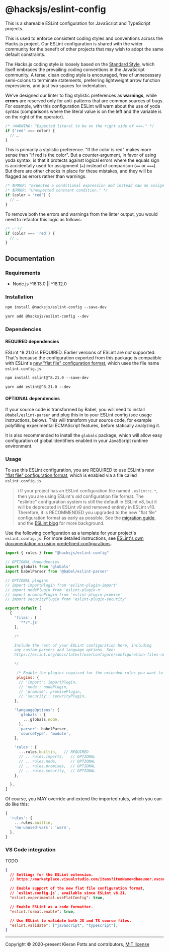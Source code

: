 # @hacksjs/eslint-config

This is a shareable ESLint configuration for JavaScript and TypeScript projects.

This is used to enforce consistent coding styles and conventions across the Hacks.js project. Our ESLint configuration is shared with the wider community for the benefit of other projects that may wish to adopt the same default constraints.

The Hacks.js coding style is loosely based on the [Standard Style](https://standardjs.com/), which itself embraces the prevailing coding conventions in the JavaScript community. A terse, clean coding style is encouraged, free of unnecessary semi-colons to terminate statements, preferring lightweight arrow function expressions, and just two spaces for indentation.

We've designed our linter to flag stylistic preferences as **warnings**, while **errors** are reserved only for anti-patterns that are common sources of bugs. For example, with this configuration ESLint will warn about the use of yoda syntax (comparisons where the literal value is on the left and the variable is on the right of the operator).

```js
/* ⚡WARNING: "Expected literal to be on the right side of ===." */
if ('red' === color) {
  // …
}
```

This is primarily a stylistic preference. "If the color is red" makes more sense than "if red is the color". But a counter-argument, in favor of using yoda syntax, is that it protects against logical errors where the equals sign is accidentally used for assignment (`=`) instead of comparison (`==` or `===`). But there are other checks in place for these mistakes, and they will be flagged as errors rather than warnings.

```js
/* ❗ERROR: "Expected a conditional expression and instead saw an assignment." */
/* ❗ERROR: "Unexpected constant condition." */
if (color = 'red') {
  // …
}
```

To remove both the errors and warnings from the linter output, you would need to refactor this logic as follows:

```js
/* ✅ */
if (color === 'red') {
  // …
}
```

## Documentation

### Requirements

- Node.js ^16.13.0 || ^18.12.0

### Installation

```txt
npm install @hacksjs/eslint-config --save-dev
```

```txt
yarn add @hacksjs/eslint-config --dev
```

### Dependencies

#### REQUIRED dependencies

ESLint ^8.21.0 is REQUIRED. Earlier versions of ESLint are _not_ supported. That's because the configuration exported from this package is compatible with ESLint's [new "flat file" configuration format](https://eslint.org/docs/latest/use/configure/configuration-files-new), which uses the file name `eslint.config.js`.

```txt
npm install eslint@^8.21.0 --save-dev
```

```txt
yarn add eslint@^8.21.0 --dev
```

#### OPTIONAL dependencies

If your source code is transformed by Babel, you will need to install `@babel/eslint-parser` and plug this in to your ESLint config (see usage instructions, below). This will transform your source code, for example polyfilling experimental ECMAScript features, before statically analyzing it.

It is also recommended to install the `globals` package, which will allow easy configuration of global identifiers enabled in your JavaScript runtime environment.

<!--

The following packages are also OPTIONAL:

* `eslint-plugin-import` ^2.27.5
* `eslint-plugin-n` ^16.0.0
* `eslint-plugin-promise` ^6.1.1
* `eslint-plugin-security` ^1.7.1

These are ESLint plugins, which extend ESLint's built-in code parsing and analysis capabilities. These plugins have the following purposes:

* [eslint-plugin-import](https://github.com/benmosher/eslint-plugin-import) — Adds checks for good coding practices related to `import`/`export` syntax.

* [eslint-plugin-n](https://github.com/mysticatea/eslint-plugin-n) — Adds linting capabilities for common patterns found in the use of Node APIs. (This is a fork of the original `eslint-plugin-node` package, which is [no longer actively maintained](https://github.com/mysticatea/eslint-plugin-node/issues/300).)

* [eslint-plugin-promise](https://github.com/xjamundx/eslint-plugin-promise) — Enforces additional best practices related to the use of promises.

* [eslint-plugin-security](https://github.com/nodesecurity/eslint-plugin-security) — This is a popular plugin that checks for common security issues in JavaScript applications.

ESLint plugins must be installed relative to the end user's project, which is why these dependencies are defined as "peer dependencies" in this package's manifest file (`package.json`). Peer dependencies are not installed automatically. You must add the plugins you want to use as development dependencies of your own project.

You need to install only the plugins for which you enable corresponding rules (see the "usage" section, below). For example, if your code will be run in web browsers, you probably will not benefit from the rules enabled by the Node.js plugin, `eslint-plugin-n`.

-->

### Usage

To use this ESLint configuration, you are REQUIRED to use ESLint's new ["flat file" configuration format](https://eslint.org/docs/latest/use/configure/configuration-files-new), which is enabled via a file called `eslint.config.js`.

> ℹ
> If your project has an ESLint configuration file named `.eslintrc.*`, then you are using ESLint's _old_ configuration file format. The "eslintrc" configuration system is still the default in ESLint v8, but it will be deprecated in ESLint v9 and removed entirely in ESLint v10. Therefore, it is RECOMMENDED you upgraded to the new "flat file" configuration format as early as possible. See the [migration guide](https://eslint.org/docs/latest/use/configure/migration-guide), and the [ESLint blog](https://eslint.org/blog/) for more background.

Use the following configuration as a template for your project's `eslint.config.js`. For more detailed instructions, see [ESLint's own documentation on using predefined configurations](https://eslint.org/docs/latest/use/configure/configuration-files-new#using-predefined-configurations).

```js
import { rules } from "@hacksjs/eslint-config"

// OPTIONAL dependencies
import globals from 'globals'
import babelParser from '@babel/eslint-parser'

// OPTIONAL plugins
// import importPlugin from 'eslint-plugin-import'
// import nodePlugin from 'eslint-plugin-n'
// import promisePlugin from 'eslint-plugin-promise'
// import securityPlugin from 'eslint-plugin-security'

export default [
  {
    'files': [
      '**/*.js'
    ],

    /*

    Include the rest of your ESLint configuration here, including
    any custom parsers and language options. See:
    https://eslint.org/docs/latest/use/configure/configuration-files-new

    */

     /* Enable the plugins required for the extended rules you want to use. */
     plugins: {
      // 'import': importPlugin,
      // 'node': nodePlugin,
      // 'promise': promisePlugin,
      // 'security': securityPlugin,
    },

    'languageOptions': {
      'globals': {
        ...globals.node,
      },
      'parser': babelParser,
      'sourceType': 'module',
    },

    'rules': {
      ...rules.builtin,   // REQUIRED
      // ...rules.imports,   // OPTIONAL
      // ...rules.node,      // OPTIONAL
      // ...rules.promises,  // OPTIONAL
      // ...rules.security,  // OPTIONAL
    },

  },
]
```

Of course, you MAY override and extend the imported rules, which you can do like this:

```js
{
  'rules': {
    ...rules.builtin,
    'no-unused-vars': 'warn',
  },
}
```
<!--
> ℹ
> The security plugin is known to detect many false positives, so warnings raised by any `security/*` rules you enable will need to be triaged by humans. You may need to silence some security warnings by adding inline `eslint-disable` comments to your application code.
-->

### VS Code integration

TODO

```json
{
  // Settings for the ESLint extension.
  // https://marketplace.visualstudio.com/items?itemName=dbaeumer.vscode-eslint

  // Enable support of the new flat file configuration format,
  // `eslint.config.js`, available since ESLint v8.21.
  "eslint.experimental.useFlatConfig": true,

  // Enable ESLint as a code formatter.
  "eslint.format.enable": true,

  // Use ESLint to validate both JS and TS source files.
  "eslint.validate": ["javascript", "typescript"],
}
```

-----
Copyright © 2020-present Kieran Potts and contributors, [MIT license](./LICENSE.txt)
